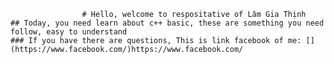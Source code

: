                     # Hello, welcome to respositative of Lâm Gia Thịnh
    ## Today, you need learn about c++ basic, these are something you need follow, easy to understand 
    ### If you have there are questions, This is link facebook of me: [](https://www.facebook.com/)https://www.facebook.com/
